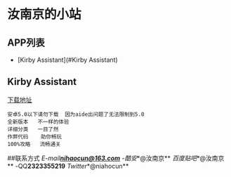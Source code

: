 汝南京的小站
========================

## APP列表
* [Kirby Assistant](#Kirby Assistant)

## Kirby Assistant

[下载地址](https://www.coolapk.com/game/com.kirby.runanjing)
```
安卓5.0以下请勿下载  因为aide出问题了无法限制到5.0
全新版本   不一样的体验
详细分类   一目了然
作弊代码    助你畅玩
100%攻略   流畅通关
```
##联系方式
*E-mail**nihaocun@163.com**
-酷安**@汝南京**
*百度贴吧**@汝南京**
-QQ**2323355219**
*Twitter**@niahocun**
